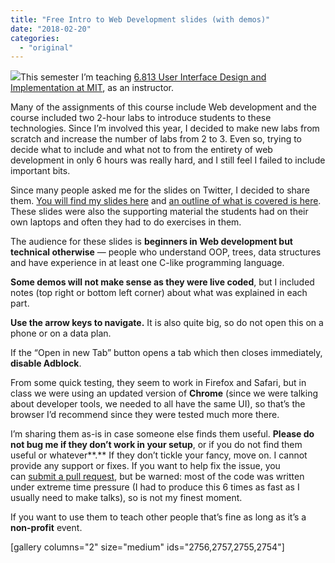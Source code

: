 ```yaml
---
title: "Free Intro to Web Development slides (with demos)"
date: "2018-02-20"
categories: 
  - "original"
---
```


[![](http://lea.verou.me/wp-content/uploads/2018/02/Screen-Shot-2018-02-19-at-22.57.12-300x211.png)](https://leaverou.github.io/talks/intro/)This semester I’m teaching [6.813 User Interface Design and Implementation at MIT](http://web.mit.edu/6.813/www/sp18/), as an instructor.

Many of the assignments of this course include Web development and the course included two 2-hour labs to introduce students to these technologies. Since I’m involved this year, I decided to make new labs from scratch and increase the number of labs from 2 to 3. Even so, trying to decide what to include and what not to from the entirety of web development in only 6 hours was really hard, and I still feel I failed to include important bits.

Since many people asked me for the slides on Twitter, I decided to share them. [You will find my slides here](https://leaverou.github.io/talks/intro/) and [an outline of what is covered is here](http://web.mit.edu/6.813/www/sp18/labs/). These slides were also the supporting material the students had on their own laptops and often they had to do exercises in them.

The audience for these slides is **beginners in Web development but technical otherwise** — people who understand OOP, trees, data structures and have experience in at least one C-like programming language.

**Some demos will not make sense as they were live coded**, but I included notes (top right or bottom left corner) about what was explained in each part.

**Use the arrow keys to navigate.** It is also quite big, so do not open this on a phone or on a data plan.

If the “Open in new Tab” button opens a tab which then closes immediately, **disable Adblock**.

From some quick testing, they seem to work in Firefox and Safari, but in class we were using an updated version of **Chrome** (since we were talking about developer tools, we needed to all have the same UI), so that’s the browser I’d recommend since they were tested much more there.

I’m sharing them as-is in case someone else finds them useful. **Please do not bug me if they don’t work in your setup**, or if you do not find them useful or whatever**.** If they don’t tickle your fancy, move on. I cannot provide any support or fixes. If you want to help fix the issue, you can [submit a pull request](https://github.com/leaverou/talks), but be warned: most of the code was written under extreme time pressure (I had to produce this 6 times as fast as I usually need to make talks), so is not my finest moment.

If you want to use them to teach other people that’s fine as long as it’s a **non-profit** event.

\[gallery columns="2" size="medium" ids="2756,2757,2755,2754"\]

